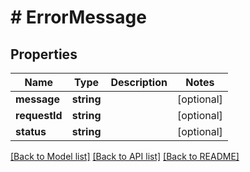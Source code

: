 # # ErrorMessage

## Properties

Name | Type | Description | Notes
------------ | ------------- | ------------- | -------------
**message** | **string** |  | [optional]
**requestId** | **string** |  | [optional]
**status** | **string** |  | [optional]

[[Back to Model list]](../../README.md#models) [[Back to API list]](../../README.md#endpoints) [[Back to README]](../../README.md)
